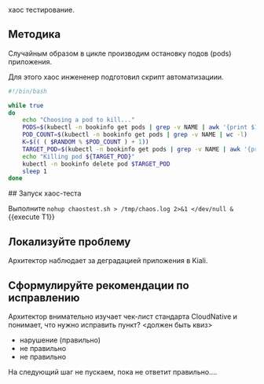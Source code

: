 хаос тестирование.

## Методика

Случайным образом в цикле производим остановку подов (pods) приложения. 

Для этого хаос инжененер подготовил скрипт автоматизациии. 

```bash
#!/bin/bash

while true
do
    echo "Choosing a pod to kill..."
    PODS=$(kubectl -n bookinfo get pods | grep -v NAME | awk '{print $1}')
    POD_COUNT=$(kubectl -n bookinfo get pods | grep -v NAME | wc -l)
    K=$(( ( $RANDOM % $POD_COUNT ) + 1))
    TARGET_POD=$(kubectl -n bookinfo get pods | grep -v NAME | awk '{print $1}' | head -n ${K} | tail -n 1)
    echo "Killing pod ${TARGET_POD}"
    kubectl -n bookinfo delete pod $TARGET_POD
    sleep 1
done
```

## Запуск хаос-теста

Выполните `nohup chaostest.sh > /tmp/chaos.log 2>&1 </dev/null &`{{execute T1}} 

## Локализуйте проблему

Архитектор наблюдает за деградацией приложения в Kiali. 

## Сформулируйте рекомендации по исправлению

Архитектор внимательно изучает чек-лист стандарта CloudNative и понимает, что нужно исправить пункт? <должен быть квиз>

* нарушение (правильно)
* не правильно
* не правильно

На следующий шаг не пускаем, пока не ответит правильно....


